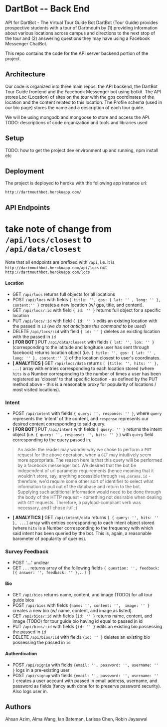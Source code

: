 # DartBot -- Back End

API for DartBot - The Virtual Tour Guide Bot
DartBot (Tour Guide) provides prospective students with a tour of Dartmouth by (1) providing information about various locations across campus and directions to the next stop of the tour and (2) answering questions they may have using a Facebook Messenger ChatBot.

This repo contains the code for the API server backend portion of the project.

## Architecture

Our code is organized into three main repos: the API backend, the DartBot Tour Guide frontend and the Facebook Messenger bot using botkit.
The API stores Loc (Location) of sites on the tour with the gps coordinates of the location and the content related to this location.
The Profile schema (used in our bio page) stores the name and a description of each tour guide.

We will be using mongodb and mongoose to store and access the API.
TODO:  descriptions of code organization and tools and libraries used

## Setup


TODO: how to get the project dev environment up and running, npm install etc

## Deployment

The project is deployed to heroku with the following app instance url:

`http://dartmouthbot.herokuapp.com/`

## API Endpoints

# take note of change from `/api/locs/closest` to `/api/data/closest`

Note that all endpoints are prefixed with `/api`, i.e. it is `http://dartmouthbot.herokuapp.com/api/locs` not `http://dartmouthbot.herokuapp.com/locs`

#### Location

- GET `/api/locs` returns full objects for all locations
- POST `/api/locs` with fields `{ title: '', gps: { lat: '' , long: '' }, content:'' }` creates a new location (w/ gps, title, and content).
- GET `/api/locs/:id` with field `{ id: '' }` returns full object for a specific location
- PUT `/api/locs/:id` with field `{ id: '' }` edits an existing location with the passed in `id` (*we do not anticipate this command to be used*)
- DELETE `/api/locs/:id` with field `{ id: '' }` deletes an existing location with the passed in `id`
- **[ FOR BOT ]** PUT `/api/data/closest` with fields `{ lat: '', lon: '' }` (corresponding to the latitude and longitude user has sent through facebook) returns location object (i.e. `{ title: '', gps: { lat: '' , long: '' }, content:'' }`) of the location closest to user's coordinates.
- **[ ANALYTICS ]** GET `/api/locs/data` returns `[ {title: '', hits: '' }, ...]` array with entries corresponding to each location stored (where `hits` is a Number corresponding to the number of times a user has been registered as 'closest' to that specific location - as defined by the PUT method above - this is a reasonable proxy for popularity of locations / most visited locations).   

### Intent
- POST `/api/intent` with fields `{ query: '', response: '' }`, where `query` represents the 'intent' of the content, and `response` represents our desired content corresponding to said query.
- **[ FOR BOT ]** PUT `/api/intent` with fields `{ query: '' }` returns the intent object (i.e. `{ query: '', response: '', hits: '' }` ) with `query` field corresponding to the query passed in.


> An aside: the reader may wonder why we chose to perform a `PUT` request for the above operation, when a `GET` may intuitively seem more appropriate. The reason here is that this query will be performed by a facebook messenger bot. We desired that the bot be independent of url parameter requirements (hence meaning that it wouldn't store, say, anything accessible through `req.params.id` - therefore, we'd require some other sort of identifier to select what information to pull out of the database and return to the bot. Supplying such additional information would need to be done through the body of the HTTP request - something not desirable when dealing with `GET` requests. Therefore, a payload-compliant verb was necessary, and I chose `PUT` ;)

- **[ ANALYTICS ]** GET `/api/intent/data` returns `[ { query: '', hits: '' }, ...]` array with entries corresponding to each intent object stored (where `hits` is a Number corresponding to the frequency with which said intent has been queried by the bot. This is, again, a reasonable barometer of popularity of queries).

### Survey Feedback
- POST '....' unclear
- GET `...` returns array of the following fields `{ question: '', feedback: [{ answer: '', feedback: '' },..] }`

#### Bio

- GET `/api/bios` returns name, content, and image (TODO) for all tour guide bios
- POST `/api/bios` with fields `{name: '', content: '',  image: '' }` creates a new bio (w/ name, content, and image as listed).
- GET `/api/bios/:id` with fields `{id: '' }` returns name, content, and image (TODO) for tour guide bio having id equal to passed in id
- PUT `/api/bios/:id` with fields `{id: '' }` edits an existing bio possessing the passed in `id`
- DELETE `/api/bios/:id` with fields `{id: '' }` deletes an existing bio possessing the passed in `id`

#### Authentication

- POST `/api/signin` with fields `{email: '', password: '', username: '' }` logs in a pre-existing user
- POST `/api/signup` with fields `{email: '', password: '', username: '' }` creates a user account with passed in email address, username, and password as fields (fancy auth done for to preserve password security). Also logs user in.

## Authors
Ahsan Azim, Alma Wang, Ian Bateman, Larissa Chen, Robin Jayaswal
